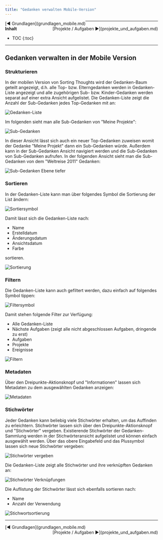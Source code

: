 ```yaml
---
title: "Gedanken verwalten Mobile-Version"
---
```


<div class="pageNavigation">
<div style="float:left;">
   [◀️ Grundlagen](grundlagen_mobile.md)
</div>
<div style="float:right;">
  [Projekte / Aufgaben ▶️](projekte_und_aufgaben.md)
</div>
</div>

---------------
__Inhalt__
* TOC
{:toc}
---------------

## Gedanken verwalten in der Mobile Version

### Strukturieren

In der mobilen Version von Sorting Thoughts wird der Gedanken-Baum geteilt angezeigt, d.h. alle Top- bzw. Elterngedanken werden in Gedanken-Liste angezeigt und alle zugehörigen Sub- bzw. Kinder-Gedanken werden separat auf einer extra Ansicht aufgelistet. Die Gedanken-Liste zeigt die Anzahl der Sub-Gedanken jedes Top-Gedanken mit an:

![Gedanken-Liste](../assets/images/st-ios-gedankenliste.png)

Im folgenden sieht man alle Sub-Gedanken von "Meine Projekte":

![Sub-Gedanken](../assets/images/st-ios-untergedanken-1.png)

In dieser Ansicht lässt sich auch ein neuer Top-Gedanken zuweisen womit der Gedanke "Meine Projekt" dann ein Sub-Gedanken würde. Außerdem kann in der Sub-Gedanken Ansicht navigiert werden und die Sub-Gedanken von Sub-Gedanken aufrufen. In der folgenden Ansicht sieht man die Sub-Gedanken von dem "Weltreise 2011" Gedanken:

![Sub-Gedanken Ebene tiefer](../assets/images/st-ios-untergedanken.png)

### Sortieren

In der Gedanken-Liste kann man über folgendes Symbol die Sortierung der List ändern:

![Sortiersymbol](../assets/images/st-ios-sortiersymbol.png)

Damit lässt sich die Gedanken-Liste nach:

* Name
* Erstelldatum
* Änderungsdatum
* Ansichtsdatum
* Farbe

sortieren.

![Sortierung](../assets/images/st-ios-sortieren.png)

### Filtern

Die Gedanken-Liste kann auch gefiltert werden, dazu einfach auf folgendes Symbol tippen:

![Filtersymbol](../assets/images/st-ios-filtersymbol.png)

Damit stehen folgende Filter zur Verfügung:

* Alle Gedanken-Liste
* Nächste Aufgaben (zeigt alle nicht abgeschlossen Aufgaben, dringende zu erst)
* Aufgaben
* Projekte
* Ereignisse

![Filtern](../assets/images/st-ios-filtern.png)

### Metadaten

Über den Dreipunkte-Aktionsknopf und "Informationen" lassen sich Metadaten zu dem ausgewählten Gedanken anzeigen:

![Metadaten](../assets/images/st-ios-metadaten.png)

### Stichwörter

Jeder Gedanken kann beliebig viele Stichwörter erhalten, um das Auffinden zu erleichtern. Stichwörter lassen sich über den Dreipunkte-Aktionsknopf und "Stichwörter" vergeben. Existierende Stichwörter der Gedanken-Sammlung werden in der Stichwörteransicht aufgelistet und können einfach ausgewählt werden. Über das obere Eingabefeld und das Plussymbol lassen sich neue Stichwörter vergeben:

![Stichwörter vergeben](../assets/images/st-ios-stichwoerter-2.png)

Die Gedanken-Liste zeigt alle Stichwörter und ihre verknüpften Gedanken an:

![Stichwörter Verknüpfungen](../assets/images/st-ios-stichwoerter-1.png)

Die Auflistung der Stichwörter lässt sich ebenfalls sortieren nach:

* Name
* Anzahl der Verwendung

![Stichwortsortierung](../assets/images/st-ios-stichwoerter-sortieren.png)

---------------

<div class="pageNavigation">
<div style="float:left;">
   [◀️ Grundlagen](grundlagen_mobile.md)
</div>
<div style="float:right;">
  [Projekte / Aufgaben ▶️](projekte_und_aufgaben.md)
</div>
</div>
